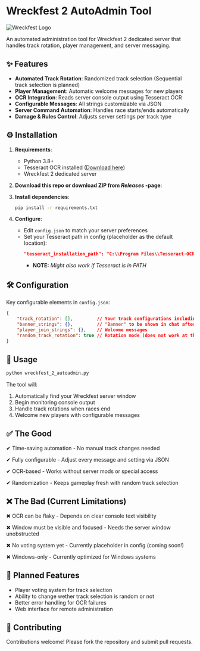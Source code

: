 # Wreckfest 2 AutoAdmin Tool

![Wreckfest Logo](https://wreckfest2.thqnordic.com/game-sites/wreckfest2/logo_wreckfest2.png)

An automated administration tool for Wreckfest 2 dedicated server that handles track rotation, player management, and server messaging.

## ✨ Features

- **Automated Track Rotation**: Randomized track selection (Sequential track selection is planned)
- **Player Management**: Automatic welcome messages for new players
- **OCR Integration**: Reads server console output using Tesseract OCR
- **Configurable Messages**: All strings customizable via JSON
- **Server Command Automation**: Handles race starts/ends automatically
- **Damage & Rules Control**: Adjusts server settings per track type

## ⚙️ Installation

1. **Requirements**:
   - Python 3.8+
   - Tesseract OCR installed ([Download here](https://github.com/UB-Mannheim/tesseract/wiki))
   - Wreckfest 2 dedicated server
  
2. **Download this repo or download ZIP from *Releases* -page**:

3. **Install dependencies**:
   ```bash
   pip install -r requirements.txt
   ```
4. **Configure**:
   - Edit `config.json` to match your server preferences
   - Set your Tesseract path in config (placeholder as the default location):
     ```json
     "tesseract_installation_path": "C:\\Program Files\\Tesseract-OCR\\tesseract.exe"
     ```
      - **NOTE:** *Might also work if Tesseract is in PATH*

## 🛠️ Configuration

Key configurable elements in `config.json`:
```json
{
    "track_rotation": [],         // Your track configurations including: laps, bots, damage, etc...
    "banner_strings": {},         // "Banner" to be shown in chat after every race
    "player_join_strings": {},    // Welcome messages
    "random_track_rotation": true // Rotation mode (does not work at the moment)
}
```
## 🚀 Usage

```bash
python wreckfest_2_autoadmin.py
```
The tool will:

  1. Automatically find your Wreckfest server window
  2. Begin monitoring console output
  3. Handle track rotations when races end
  4. Welcome new players with configurable messages

## ✅ The Good

✔ Time-saving automation - No manual track changes needed

✔ Fully configurable - Adjust every message and setting via JSON

✔ OCR-based - Works without server mods or special access

✔ Randomization - Keeps gameplay fresh with random track selection

## ❌ The Bad (Current Limitations)

✖ OCR can be flaky - Depends on clear console text visibility

✖ Window must be visible and focused - Needs the server window unobstructed

✖ No voting system yet - Currently placeholder in config (coming soon!)

✖ Windows-only - Currently optimized for Windows systems

## 🔮 Planned Features

  - Player voting system for track selection
  - Ability to change wether track selection is random or not
  - Better error handling for OCR failures
  - Web interface for remote administration

## 🤝 Contributing
Contributions welcome! Please fork the repository and submit pull requests.
